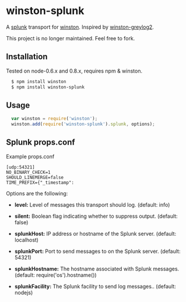 # winston-splunk 

A [splunk][2] transport for [winston][0]. Inspired by [winston-greylog2][1].

This project is no longer maintained. Feel free to fork.

## Installation
Tested on node-0.6.x and 0.8.x, requires npm & winston.

``` sh
  $ npm install winston
  $ npm install winston-splunk
```

## Usage
``` js
  var winston = require('winston');
  winston.add(require('winston-splunk').splunk, options);

```
## Splunk props.conf
Example props.conf
```
[udp:54321]
NO_BINARY_CHECK=1
SHOULD_LINEMERGE=false
TIME_PREFIX={"_timestamp":
```

Options are the following:

* __level:__ Level of messages this transport should log. (default: info)
* __silent:__ Boolean flag indicating whether to suppress output. (default: false)

* __splunkHost:__ IP address or hostname of the Splunk server. (default: localhost)
* __splunkPort:__ Port to send messages to on the Splunk server. (default: 54321)
* __splunkHostname:__ The hostname associated with Splunk messages. (default: require('os').hostname())
* __splunkFacility:__ The Splunk facility to send log messages.. (default: nodejs)

[0]: https://github.com/flatiron/winston
[1]: https://github.com/flite/winston-graylog2 
[2]: http://www.splunk.org
